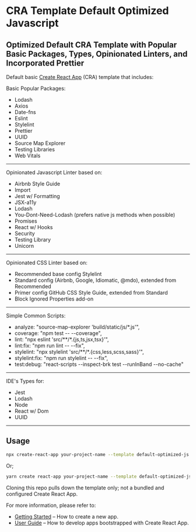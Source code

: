 # CRA Template Default Optimized Javascript

## Optimized Default CRA Template with Popular Basic Packages, Types, Opinionated Linters, and Incorporated Prettier

Default basic [Create React App](https://github.com/facebook/create-react-app) (CRA) template that includes:

Basic Popular Packages:

- Lodash
- Axios
- Date-fns
- Eslint
- Stylelint
- Prettier
- UUID
- Source Map Explorer
- Testing Libraries
- Web Vitals

---

Opinionated Javascript Linter based on:

- Airbnb Style Guide
- Import
- Jest w/ Formatting
- JSX-a11y
- Lodash
- You-Dont-Need-Lodash (prefers native js methods when possible)
- Promises
- React w/ Hooks
- Security
- Testing Library
- Unicorn

---

Opinionated CSS Linter based on:

- Recommended base config Stylelint
- Standard config (Airbnb, Google, Idiomatic, @mdo), extended from Recommended
- Primer config GitHub CSS Style Guide, extended from Standard
- Block Ignored Properties add-on

---

Simple Common Scripts:

- analyze: "source-map-explorer 'build/static/js/\*.js'",
- coverage: "npm test -- --coverage",
- lint: "npx eslint 'src/**/*.{js,ts,jsx,tsx}'",
- lint:fix: "npm run lint -- --fix",
- stylelint: "npx stylelint 'src/**/*.{css,less,scss,sass}'",
- stylelint:fix: "npm run stylelint -- --fix",
- test:debug: "react-scripts --inspect-brk test --runInBand --no-cache"

---

IDE's Types for:

- Jest
- Lodash
- Node
- React w/ Dom
- UUID

---

## Usage

```bash
npx create-react-app your-project-name --template default-optimized-js
```

Or;

```bash
yarn create react-app your-project-name --template default-optimized-js
```

Cloning this repo pulls down the template only; not a bundled and configured Create React App.

For more information, please refer to:

- [Getting Started](https://create-react-app.dev/docs/getting-started) – How to create a new app.
- [User Guide](https://create-react-app.dev) – How to develop apps bootstrapped with Create React App.
